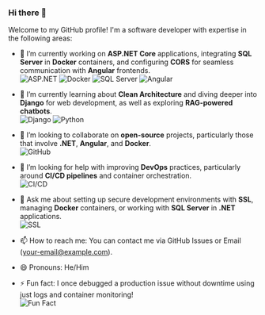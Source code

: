 ### Hi there 👋

Welcome to my GitHub profile! I'm a software developer with expertise in the following areas:

- 🔭 I’m currently working on **ASP.NET Core** applications, integrating **SQL Server** in **Docker** containers, and configuring **CORS** for seamless communication with **Angular** frontends.  
  ![ASP.NET](https://img.shields.io/badge/ASP.NET-Core-blue?logo=dotnet&logoColor=white) ![Docker](https://img.shields.io/badge/Docker-2496ed?logo=docker&logoColor=white) ![SQL Server](https://img.shields.io/badge/SQL%20Server-CC2927?logo=microsoftsqlserver&logoColor=white) ![Angular](https://img.shields.io/badge/Angular-DD0031?logo=angular&logoColor=white)
  
- 🌱 I’m currently learning about **Clean Architecture** and diving deeper into **Django** for web development, as well as exploring **RAG-powered chatbots**.  
  ![Django](https://img.shields.io/badge/Django-092E20?logo=django&logoColor=white) ![Python](https://img.shields.io/badge/Python-3776AB?logo=python&logoColor=white)

- 👯 I’m looking to collaborate on **open-source** projects, particularly those that involve **.NET**, **Angular**, and **Docker**.  
  ![GitHub](https://img.shields.io/badge/GitHub-181717?logo=github&logoColor=white)

- 🤔 I’m looking for help with improving **DevOps** practices, particularly around **CI/CD pipelines** and container orchestration.  
  ![CI/CD](https://img.shields.io/badge/CI%2FCD-4A90E2?logo=gitlab&logoColor=white)

- 💬 Ask me about setting up secure development environments with **SSL**, managing **Docker** containers, or working with **SQL Server** in **.NET** applications.  
  ![SSL](https://img.shields.io/badge/SSL-005C97?logo=ssl&logoColor=white)

- 📫 How to reach me: You can contact me via GitHub Issues or Email (your-email@example.com).

- 😄 Pronouns: He/Him

- ⚡ Fun fact: I once debugged a production issue without downtime using just logs and container monitoring!  
  ![Fun Fact](https://img.shields.io/badge/Fun%20Fact-123456?logo=fun&logoColor=white)
